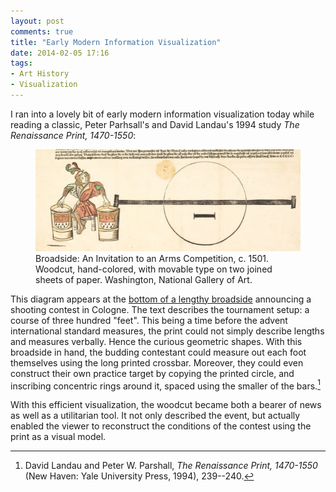 ```yaml
---
layout: post
comments: true
title: "Early Modern Information Visualization"
date: 2014-02-05 17:16
tags: 
- Art History
- Visualization
---
```


I ran into a lovely bit of early modern information visualization today while reading a classic, Peter Parhsall's and David Landau's 1994 study *The Renaissance Print, 1470-1550*:

<figure>
<a href="http://www.nga.gov/content/ngaweb/Collection/art-object-page.41318.html"><img src="/assets/images-display/shooting-woodcut.jpg" alt="Broadside: An Invitation to an Arms Competition, c. 1501. Woodcut, hand-colored, with movable type on two joined sheets of paper. Washington, National Gallery of Art." /></a>
<figcaption>Broadside: An Invitation to an Arms Competition, c. 1501. Woodcut, hand-colored, with movable type on two joined sheets of paper. Washington, National Gallery of Art.</figcaption>
</figure>

This diagram appears at the [bottom of a lengthy broadside](http://www.nga.gov/content/ngaweb/Collection/art-object-page.41318.html) announcing a shooting contest in Cologne.
The text describes the tournament setup: a course of three hundred "feet".
This being a time before the advent international standard measures, the print could not simply describe lengths and measures verbally.
Hence the curious geometric shapes.
With this broadside in hand, the budding contestant could measure out each foot themselves using the long printed crossbar.
Moreover, they could even construct their own practice target by copying the printed circle, and inscribing concentric rings around it, spaced using the smaller of the bars.[^print]

[^print]: David Landau and Peter W. Parshall, *The Renaissance Print, 1470-1550* (New Haven: Yale University Press, 1994), 239--240.

With this efficient visualization, the woodcut became both a bearer of news as well as a utilitarian tool.
It not only described the event, but actually enabled the viewer to reconstruct the conditions of the contest using the print as a visual model.
